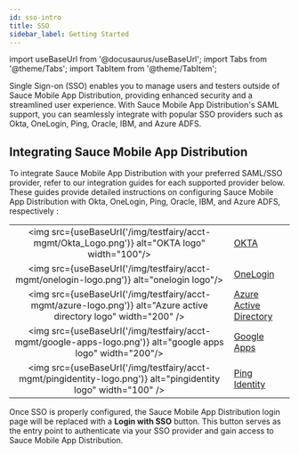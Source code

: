 ```yaml
---
id: sso-intro
title: SSO
sidebar_label: Getting Started
---
```


import useBaseUrl from '@docusaurus/useBaseUrl';
import Tabs from '@theme/Tabs';
import TabItem from '@theme/TabItem';

Single Sign-on (SSO) enables you to manage users and testers outside of Sauce Mobile App Distribution, providing enhanced security and a streamlined user experience. With Sauce Mobile App Distribution's SAML support, you can seamlessly integrate with popular SSO providers such as Okta, OneLogin, Ping, Oracle, IBM, and Azure ADFS.

## Integrating Sauce Mobile App Distribution

To integrate Sauce Mobile App Distribution with your preferred SAML/SSO provider, refer to our integration guides for each supported provider below. These guides provide detailed instructions on configuring Sauce Mobile App Distribution with Okta, OneLogin, Ping, Oracle, IBM, and Azure ADFS, respectively :

|                                                                                                                   |                                                         |
| :---------------------------------------------------------------------------------------------------------------: |---------------------------------------------------------|
|           <img src={useBaseUrl('/img/testfairy/acct-mgmt/Okta_Logo.png')} alt="OKTA logo" width="100"/>           | [OKTA](/testfairy/security/sso/okta)                    |
|             <img src={useBaseUrl('/img/testfairy/acct-mgmt/onelogin-logo.png')} alt="onelogin logo"/>             | [OneLogin](/testfairy/security/sso/onelogin)            |
| <img src={useBaseUrl('/img/testfairy/acct-mgmt/azure-logo.png')} alt="Azure active directory logo" width="200" /> | [Azure Active Directory](/testfairy/security/sso/azure) |
|    <img src={useBaseUrl('/img/testfairy/acct-mgmt/google-apps-logo.png')} alt="google apps logo" width="200"/>    | [Google Apps](/testfairy/security/sso/google)           |
|  <img src={useBaseUrl('/img/testfairy/acct-mgmt/pingidentity-logo.png')} alt="pingidentity logo" width="100" />   | [Ping Identity](/testfairy/security/sso/ping-id)        |

Once SSO is properly configured, the Sauce Mobile App Distribution login page will be replaced with a **Login with SSO** button. This button serves as the entry point to authenticate via your SSO provider and gain access to Sauce Mobile App Distribution.
